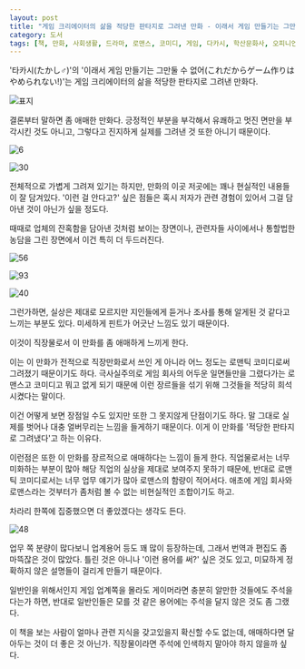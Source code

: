 ```yaml
---
layout: post
title: "게임 크리에이터의 삶을 적당한 판타지로 그려낸 만화 - 이래서 게임 만들기는 그만둘 수 없어 1"
category: 도서
tags: [책, 만화, 사회생활, 드라마, 로맨스, 코미디, 게임, 다카시, 학산문화사, 오피니언 리더, 서평]
---
```


'타카시(たかし♂)'의
'이래서 게임 만들기는 그만둘 수 없어(これだからゲーム作りはやめられない!)'는
게임 크리에이터의 삶을 적당한 판타지로 그려낸 만화다.

![표지](/images/koredakara-gam-zukuri-wa-yamerarenai-1-comic-book-h480.jpg)

결론부터 말하면 좀 애매한 만화다.
긍정적인 부분을 부각해서 유쾌하고 멋진 면만을 부각시킨 것도 아니고,
그렇다고 진지하게 실제를 그려낸 것 또한 아니기 때문이다.

![6](/images/koredakara-gam-zukuri-wa-yamerarenai-1-comic-book-p006.jpg)

![30](/images/koredakara-gam-zukuri-wa-yamerarenai-1-comic-book-p030.jpg)

전체적으로 가볍게 그려져 있기는 하지만,
만화의 이곳 저곳에는 꽤나 현실적인 내용들이 잘 담겨있다.
'이런 걸 안다고?' 싶은 점들은 혹시 저자가 관련 경험이 있어서 그걸 담아낸 것이 아닌가 싶을 정도다.

때때로 업체의 잔혹함을 담아낸 것처럼 보이는 장면이나,
관련자들 사이에서나 통할법한 농담을 그린 장면에서 이건 특히 더 두드러진다.

![56](/images/koredakara-gam-zukuri-wa-yamerarenai-1-comic-book-p056.jpg)

![93](/images/koredakara-gam-zukuri-wa-yamerarenai-1-comic-book-p093.jpg)

![40](/images/koredakara-gam-zukuri-wa-yamerarenai-1-comic-book-p040.jpg)

그런가하면, 실상은 제대로 모르지만 지인들에게 듣거나 조사를 통해 알게된 것 같다고 느끼는 부분도 있다.
미세하게 핀트가 어긋난 느낌도 있기 때문이다.

이것이 직장물로서 이 만화를 좀 애매하게 느끼게 한다.

이는 이 만화가 전적으로 직장만화로서 쓰인 게 아니라
어느 정도는 로맨틱 코미디로써 그려졌기 때문이기도 하다.
극사실주의로 게임 회사의 어두운 일면들만을 그렸다가는
로맨스고 코미디고 뭐고 없게 되기 때문에
이런 장르들을 섞기 위해 그것들을 적당히 희석시켰다는 말이다.

이건 어떻게 보면 장점일 수도 있지만 또한 그 못지않게 단점이기도 하다.
말 그대로 실제를 벗어나 대충 얼버무리는 느낌을 들게하기 때문이다.
이게 이 만화를 '적당한 판타지로 그려냈다'고 하는 이유다.

이런점은 또한 이 만화를 장르적으로 애매하다는 느낌이 들게 한다.
직업물로서는 너무 미화하는 부분이 많아 해당 직업의 실상을 제대로 보여주지 못하기 때문에,
반대로 로맨틱 코미디로서는 너무 업무 얘기가 많아 로맨스의 함량이 적어서다.
애초에 게임 회사와 로맨스라는 것부터가 좀처럼 볼 수 없는 비현실적인 조합이기도 하고.

차라리 한쪽에 집중했으면 더 좋았겠다는 생각도 든다.

![48](/images/koredakara-gam-zukuri-wa-yamerarenai-1-comic-book-p048.jpg)

업무 쪽 분량이 많다보니 업계용어 등도 꽤 많이 등장하는데,
그래서 번역과 편집도 좀 마뜩잖은 것이 많았다.
틀린 것은 아니나 '이런 용어를 써?' 싶은 것도 있고,
미묘하게 정확하지 않은 설명들이 걸리게 만들기 때문이다.

일반인을 위해서인지 게임 업계쪽을 몰라도 게이머라면 충분히 알만한 것들에도 주석을 다는가 하면,
반대로 일반인들은 모를 것 같은 용어에는 주석을 달지 않은 것도 좀 그랬다.

이 책을 보는 사람이 얼마나 관련 지식을 갖고있을지 확신할 수도 없는데,
애매하다면 달아두는 것이 더 좋은 것 아닌가.
직장물이라면 주석에 인색하지 말아야 하지 않을까 싶다.
